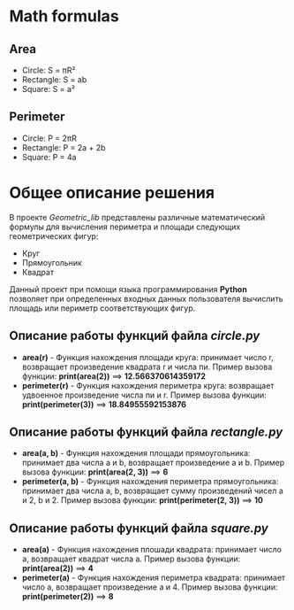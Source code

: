 # Math formulas
## Area
- Circle: S = πR²
- Rectangle: S = ab
- Square: S = a²

## Perimeter
- Circle: P = 2πR
- Rectangle: P = 2a + 2b
- Square: P = 4a

# Общее описание решения
В проекте *Geometric_lib* представлены различные математический формулы для вычисления периметра и площади следующих геометрических фигур:
* Круг
* Прямоугольник
* Квадрат

Данный проект при помощи языка программирования **Python** позволяет при определенных входных данных пользователя вычислить площадь или периметр соответствующих фигур.

## Описание работы функций файла *circle.py*
* **area(r)** - Функция нахождения площади круга: принимает число r, возвращает произведение квадрата r и числа пи. Пример вызова функции: **print(area(2))** ==> **12.566370614359172**
* **perimeter(r)** - Функция нахождения периметра круга: возвращает удвоенное произведение числа пи и r. Пример вызова функции: **print(perimeter(3))** ==> **18.84955592153876**

## Описание работы функций файла *rectangle.py*
* **area(a, b)** - Функция нахождения площади прямоугольника: принимает два числа a и b, возвращает произведение a и b. Пример вызова функции: **print(area(2, 3))** ==> **6**
* **perimeter(a, b)** - Функция нахождения периметра прямоугольника: принимает два числа a, b, возвращает сумму произведений чисел a и 2, b и 2. Пример вызова функции: **print(perimeter(2, 3))** ==> **10**

## Описание работы функций файла *square.py*
* **area(a)** - Функция нахождения плошади квадрата: принимает число a, возвращает квадрат числа a. Пример вызова функции: **print(area(2))** ==> **4**
* **perimeter(a)** - Функция нахождения периметра квадрата: принимает число a, возвращает произведение a и 4. Пример вызова функции: **print(perimeter(2))** ==> **8**
